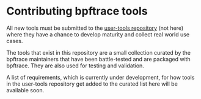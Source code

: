# Contributing bpftrace tools

All new tools must be submitted to the [user-tools repository](https://github.com/bpftrace/user-tools/blob/master/CONTRIBUTING.md) (not here) where they have a chance to develop maturity and collect real world use cases.

The tools that exist in this repository are a small collection curated by the bpftrace maintainers that have been battle-tested and are packaged with bpftrace. They are also used for testing and validation.

A list of requirements, which is currently under development, for how tools in the user-tools repository get added to the curated list here will be available soon.
